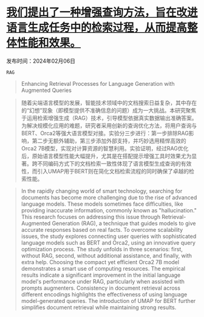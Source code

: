 # [我们提出了一种增强查询方法，旨在改进语言生成任务中的检索过程，从而提高整体性能和效果。](https://arxiv.org/abs/2402.16874)

发布时间：2024年02月06日

`RAG`

> Enhancing Retrieval Processes for Language Generation with Augmented Queries

> 随着尖端语言模型的发展，智能技术领域中的文档搜索日益复杂，其中存在的“幻想”现象（即模型提供不准确信息的问题）成为一大挑战。本研究聚焦于运用检索增强生成（RAG）技术，引导模型依据真实数据输出准确答案。为解决规模化应用的难题，研究者采用创新的查询优化方法，将用户查询与BERT、Orca2等强大语言模型对接。实验分三步进行：第一步排除RAG影响，第二步无额外辅助，第三步添加外部支持，并巧妙选用精悍高效的Orca2 7B模型，实现对计算资源的智慧利用。实验证明，经过RAG优化后，原始语言模型性能大幅提升，尤其是在搭配提示增强工具时效果尤为显著。跨不同编码方式下的文档检索一致性体现了语言模型生成查询的有效性，而引入UMAP用于BERT则在简化文档检索流程的同时确保了卓越的检索性能。

> In the rapidly changing world of smart technology, searching for documents has become more challenging due to the rise of advanced language models. These models sometimes face difficulties, like providing inaccurate information, commonly known as "hallucination." This research focuses on addressing this issue through Retrieval-Augmented Generation (RAG), a technique that guides models to give accurate responses based on real facts. To overcome scalability issues, the study explores connecting user queries with sophisticated language models such as BERT and Orca2, using an innovative query optimization process. The study unfolds in three scenarios: first, without RAG, second, without additional assistance, and finally, with extra help. Choosing the compact yet efficient Orca2 7B model demonstrates a smart use of computing resources. The empirical results indicate a significant improvement in the initial language model's performance under RAG, particularly when assisted with prompts augmenters. Consistency in document retrieval across different encodings highlights the effectiveness of using language model-generated queries. The introduction of UMAP for BERT further simplifies document retrieval while maintaining strong results.